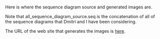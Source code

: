 Here is where the sequence diagram source and generated images are.

Note that all_sequence_diagram_source.seq is the concatenation of all of the sequence diagrams that
Dmitri and I have been considering.

The URL of the web site that generates the images is [here](http://bramp.github.io/js-sequence-diagrams/).
